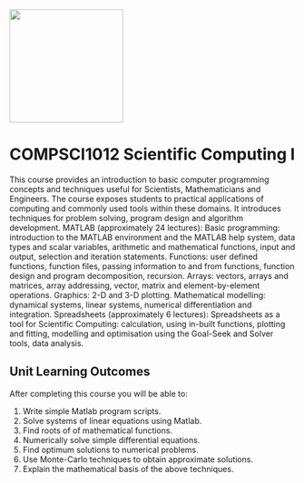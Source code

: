 <img src="https://upload.wikimedia.org/wikipedia/en/thumb/c/ca/University-of-Adelaide-Logo.svg/220px-University-of-Adelaide-Logo.svg.png" width="200" />

# COMPSCI1012 Scientific Computing I
This course provides an introduction to basic computer programming concepts and techniques useful for Scientists, Mathematicians and Engineers. The course exposes students to practical applications of computing and commonly used tools within these domains. It introduces techniques for problem solving, program design and algorithm development. MATLAB (approximately 24 lectures): Basic programming: introduction to the MATLAB environment and the MATLAB help system, data types and scalar variables, arithmetic and mathematical functions, input and output, selection and iteration statements. Functions: user defined functions, function files, passing information to and from functions, function design and program decomposition, recursion. Arrays: vectors, arrays and matrices, array addressing, vector, matrix and element-by-element operations. Graphics: 2-D and 3-D plotting. Mathematical modelling: dynamical systems, linear systems, numerical differentiation and integration. Spreadsheets (approximately 6 lectures): Spreadsheets as a tool for Scientific Computing: calculation, using in-built functions, plotting and fitting, modelling and optimisation using the Goal-Seek and Solver tools, data analysis.


## Unit Learning Outcomes
After completing this course you will be able to:
1. Write simple Matlab program scripts.
2. Solve systems of linear equations using Matlab.
3. Find roots of of mathematical functions.
4. Numerically solve simple differential equations.
5. Find optimum solutions to numerical problems.
6. Use Monte-Carlo techniques to obtain approximate solutions.
7. Explain the mathematical basis of the above techniques.